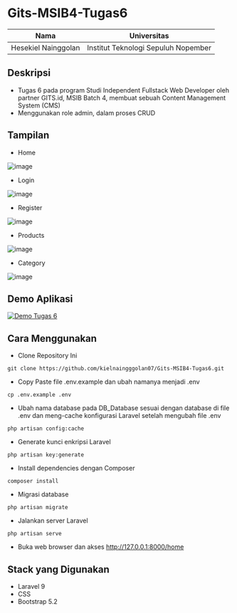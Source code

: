 # Gits-MSIB4-Tugas6
Nama | Universitas
------------------- | --------------
Hesekiel Nainggolan | Institut Teknologi Sepuluh Nopember

## Deskripsi
* Tugas 6 pada program Studi Independent Fullstack Web Developer oleh partner GITS.id, MSIB Batch 4, membuat sebuah Content Management System (CMS)
* Menggunakan role admin, dalam proses CRUD

## Tampilan
* Home

![image](https://user-images.githubusercontent.com/94334247/229951242-66c3f377-b798-46de-9831-7fb524203a6f.png)

* Login

![image](https://user-images.githubusercontent.com/94334247/229951380-837aa066-d52d-4a3d-be4e-90b71d3a14a9.png)

* Register

![image](https://user-images.githubusercontent.com/94334247/229951445-1c3f9eef-4bfe-41db-9244-63623427d0a6.png)

* Products

![image](https://user-images.githubusercontent.com/94334247/229951643-6fc8f433-57be-491f-b307-39b93b14e3d1.png)

* Category

![image](https://user-images.githubusercontent.com/94334247/229951711-5142005e-c0d7-425d-a67d-7deb71dad365.png)

## Demo Aplikasi

[![Demo Tugas 6](https://img.youtube.com/vi/T-D1KVIuvjA/maxresdefault.jpg)](https://youtu.be/TCspReZX3Bo)

## Cara Menggunakan
* Clone Repository Ini
```
git clone https://github.com/kielnaingggolan07/Gits-MSIB4-Tugas6.git
```
* Copy Paste file .env.example dan ubah namanya menjadi .env
```
cp .env.example .env
```
* Ubah nama database pada DB_Database sesuai dengan database di file .env dan  meng-cache konfigurasi Laravel setelah mengubah file .env
```
php artisan config:cache
```
* Generate kunci enkripsi Laravel
```
php artisan key:generate
```
* Install dependencies dengan Composer
```
composer install
```
* Migrasi database
```
php artisan migrate
```
* Jalankan server Laravel
```
php artisan serve
```
* Buka web browser dan akses http://127.0.0.1:8000/home

## Stack yang Digunakan
* Laravel 9
* CSS
* Bootstrap 5.2

